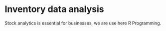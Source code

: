 # Inventory data analysis

Stock analytics is essential for businesses, we are use here R Programming.  
